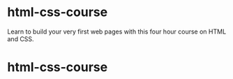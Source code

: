 # html-css-course
Learn to build your very first web pages with this four hour course on HTML and CSS.
# html-css-course
